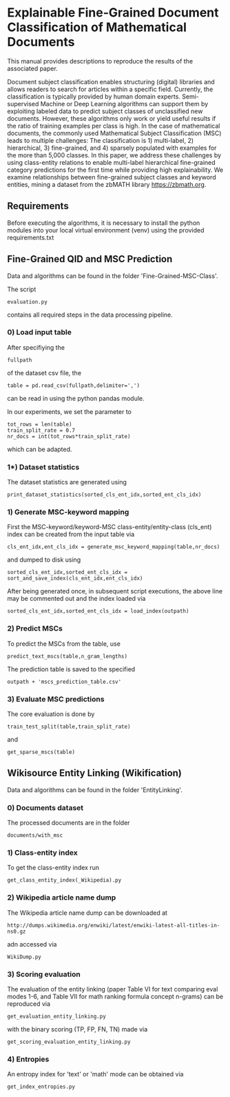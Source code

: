# Explainable Fine-Grained Document Classification of Mathematical Documents

This manual provides descriptions to reproduce the results of the associated paper.

Document subject classification enables structuring (digital) libraries and allows readers to search for articles within a specific field.
Currently, the classification is typically provided by human domain experts.
Semi-supervised Machine or Deep Learning algorithms can support them by exploiting labeled data to predict subject classes of unclassified new documents.
However, these algorithms only work or yield useful results if the ratio of training examples per class is high.
In the case of mathematical documents, the commonly used Mathematical Subject Classification (MSC) leads to multiple challenges: The classification is 1) multi-label, 2) hierarchical, 3) fine-grained, and 4) sparsely populated with examples for the more than 5,000 classes.
In this paper, we address these challenges by using class-entity relations to enable multi-label hierarchical fine-grained category predictions for the first time while providing high explainability.
We examine relationships between fine-grained subject classes and keyword entities, mining a dataset from the zbMATH library https://zbmath.org.

## Requirements

Before executing the algorithms, it is necessary to install the python modules into your local virtual environment (venv) using the provided requirements.txt

## Fine-Grained QID and MSC Prediction

Data and algorithms can be found in the folder 'Fine-Grained-MSC-Class'.

The script
```
evaluation.py
```
contains all required steps in the data processing pipeline.

### 0) Load input table

After specifiying the
```
fullpath
```
of the dataset csv file, the
```
table = pd.read_csv(fullpath,delimiter=',')
```
can be read in using the python pandas module.

In our experiments, we set the parameter to
```
tot_rows = len(table)
train_split_rate = 0.7
nr_docs = int(tot_rows*train_split_rate)
```
which can be adapted.

### 1*) Dataset statistics

The dataset statistics are generated using
```
print_dataset_statistics(sorted_cls_ent_idx,sorted_ent_cls_idx)
```

### 1) Generate MSC-keyword mapping

First the MSC-keyword/keyword-MSC class-entity/entity-class (cls_ent) index can be created from the input table via
```
cls_ent_idx,ent_cls_idx = generate_msc_keyword_mapping(table,nr_docs)
```
and dumped to disk using
```
sorted_cls_ent_idx,sorted_ent_cls_idx = sort_and_save_index(cls_ent_idx,ent_cls_idx)
```
After being generated once, in subsequent script executions, the above line may be commented out and the index loaded via
```
sorted_cls_ent_idx,sorted_ent_cls_idx = load_index(outpath)
```

### 2) Predict MSCs

To predict the MSCs from the table, use
```
predict_text_mscs(table,n_gram_lengths)
```
The prediction table is saved to the specified
```
outpath + 'mscs_prediction_table.csv'
```

### 3) Evaluate MSC predictions

The core evaluation is done by
```
train_test_split(table,train_split_rate)
```
and
```
get_sparse_mscs(table)
```

## Wikisource Entity Linking (Wikification)

Data and algorithms can be found in the folder 'EntityLinking'.

### 0) Documents dataset

The processed documents are in the folder
```
documents/with_msc
```

### 1) Class-entity index

To get the class-entity index run
```
get_class_entity_index(_Wikipedia).py
```

### 2) Wikipedia article name dump

The Wikipedia article name dump can be downloaded at
```
http://dumps.wikimedia.org/enwiki/latest/enwiki-latest-all-titles-in-ns0.gz
```
adn accessed via
```
WikiDump.py
```

### 3) Scoring evaluation

The evaluation of the entity linking (paper Table VI for text comparing eval modes 1-6, and Table VII for math ranking formula concept n-grams) can be reproduced via
```
get_evaluation_entity_linking.py
```
with the binary scoring (TP, FP, FN, TN) made via
```
get_scoring_evaluation_entity_linking.py
```

### 4) Entropies

An entropy index for 'text' or 'math' mode can be obtained via
```
get_index_entropies.py
```
